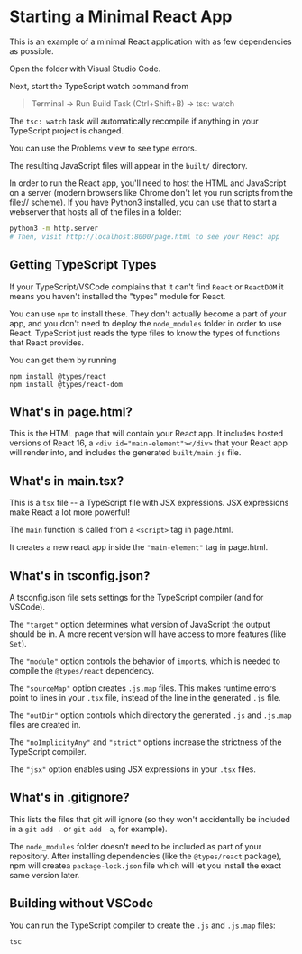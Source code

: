 # Starting a Minimal React App

This is an example of a minimal React application with as few dependencies as
possible.

Open the folder with Visual Studio Code.

Next, start the TypeScript watch command from

> Terminal → Run Build Task (Ctrl+Shift+B) → tsc: watch

The `tsc: watch` task will automatically recompile if anything in your
TypeScript project is changed.

You can use the Problems view to see type errors.

The resulting JavaScript files will appear in the `built/` directory.

In order to run the React app, you'll need to host the HTML and JavaScript on
a server (modern browsers like Chrome don't let you run scripts from the
file:// scheme). If you have Python3 installed, you can use that to start a
webserver that hosts all of the files in a folder:

```bash
python3 -m http.server
# Then, visit http://localhost:8000/page.html to see your React app
```


## Getting TypeScript Types

If your TypeScript/VSCode complains that it can't find `React` or `ReactDOM` it
means you haven't installed the "types" module for React.

You can use `npm` to install these. They don't actually become a part of your
app, and you don't need to deploy the `node_modules` folder in order to use
React. TypeScript just reads the type files to know the types of functions that
React provides.

You can get them by running

```
npm install @types/react
npm install @types/react-dom
```

## What's in page.html?

This is the HTML page that will contain your React app. It includes hosted
versions of React 16, a `<div id="main-element"></div>` that your React app will
render into, and includes the generated `built/main.js` file.

## What's in main.tsx?

This is a `tsx` file -- a TypeScript file with JSX expressions. JSX expressions
make React a lot more powerful!

The `main` function is called from a `<script>` tag in page.html.

It creates a new react app inside the `"main-element"` tag in page.html.

## What's in tsconfig.json?

A tsconfig.json file sets settings for the TypeScript compiler (and for VSCode).

The `"target"` option determines what version of JavaScript the output should be
in. A more recent version will have access to more features (like `Set`).

The `"module"` option controls the behavior of `import`s, which is needed to
compile the `@types/react` dependency.

The `"sourceMap"` option creates `.js.map` files. This makes runtime errors
point to lines in your `.tsx` file, instead of the line in the generated `.js`
file.

The `"outDir"` option controls which directory the generated `.js` and `.js.map`
files are created in.

The `"noImplicityAny"` and `"strict"` options increase the strictness of the
TypeScript compiler.

The `"jsx"` option enables using JSX expressions in your `.tsx` files.

## What's in .gitignore?

This lists the files that git will ignore (so they won't accidentally be
included in a `git add .` or `git add -a`, for example).

The `node_modules` folder doesn't need to be included as part of your
repository. After installing dependencies (like the `@types/react` package),
npm will createa `package-lock.json` file which will let you install the exact
same version later.

## Building without VSCode

You can run the TypeScript compiler to create the `.js` and `.js.map`
files:

```bash
tsc
```
